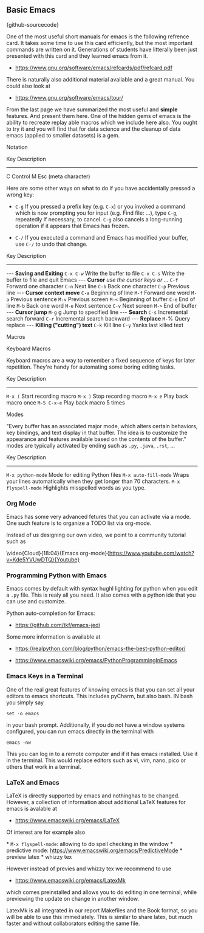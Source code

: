Basic Emacs
-----------


{github-sourcecode}


One of the most useful short manuals for emacs is the following refrence
card. It takes some time to use this card efficiently, but the most
important commands are written on it. Generations of students have
litterally been just presented with this card and they learned emacs
from it.

-   <https://www.gnu.org/software/emacs/refcards/pdf/refcard.pdf>

There is naturally also additional material available and a great
manual. You could also look at

-   <https://www.gnu.org/software/emacs/tour/>

From the last page we have summarized the most useful and **simple**
features. And present them here. One of the hidden gems of emacs is the
ability to recreate replay able macros which we include here also. You
ought to try it and you will find that for data science and the cleanup
of data emacs (applied to smaller datasets) is a gem.

Notation

  Key   Description
  ----- ----------------------
  C     Control
  M     Esc (meta character)

Here are some other ways on what to do if you have accidentally pressed
a wrong key:

-   `C-g` If you pressed a prefix key (e.g. `C-x`) or you invoked a
    command which is now prompting you for input (e.g. Find file: ...),
    type `C-g`, repeatedly if necessary, to cancel. `C-g` also cancels a
    long-running operation if it appears that Emacs has frozen.

-   `C-/` If you executed a command and Emacs has modified your buffer,
    use `C-/` to undo that change.

  Key         Description
  ----------- -----------------------------------------
  ---         **Saving and Exiting**
  `C-x C-w`   Write the buffer to file
  `C-x C-s`   Write the buffer to file and quit Emacs
  ---         **Cursor** *use the cursor keys or ...*
  `C-f`       Forward one character
  `C-n`       Next line
  `C-b`       Back one character
  `C-p`       Previous line
  ---         **Cursor context move**
  `C-a`       Beginning of line
  `M-f`       Forward one word
  `M-a`       Previous sentence
  `M-v`       Previous screen
  `M-<`       Beginning of buffer
  `C-e`       End of line
  `M-b`       Back one word
  `M-e`       Next sentence
  `C-v`       Next screen
  `M->`       End of buffer
  ---         **Cursor jump**
  `M-g` g     Jump to specified line
  ---         **Search**
  `C-s`       Incremental search forward
  `C-r`       Incremental search backward
  ---         **Replace**
  `M-`%       Query replace
  ---         **Killing ("cutting") text**
  `C-k`       Kill line
  `C-y`       Yanks last killed text

Macros

Keyboard Macros

Keyboard macros are a way to remember a fixed sequence of keys for later
repetition. They're handy for automating some boring editing tasks.

  Key           Description
  ------------- -------------------------
  `M-x (`       Start recording macro
  `M-x )`       Stop recording macro
  `M-x e`       Play back macro once
  `M-5 C-x-e`   Play back macro 5 times

Modes

"Every buffer has an associated major mode, which alters certain
behaviors, key bindings, and text display in that buffer. The idea is to
customize the appearance and features available based on the contents of
the buffer." modes are typically activated by ending such as `.py`,
`.java`, `.rst`, ...

  Key                    Description
  ---------------------- -------------------------------------------------------------------------
  `M-x python-mode`      Mode for editing Python files
  `M-x auto-fill-mode`   Wraps your lines automatically when they get longer than 70 characters.
  `M-x flyspell-mode`    Highlights misspelled words as you type.

### Org Mode

Emacs has some very advanced fetures that you can activate via a mode.
One such feature is to organize a TODO list via org-mode.

Instead of us designing our own video, we point to a community tutorial
such as

\video{Cloud}{18:04}{Emacs org-mode}{https://www.youtube.com/watch?v=Kde5YVUwDTQ}{Youtube}
### Programming Python with Emacs

Emacs comes by default with syntax hughl lighting for python when you
edit a `.py` file. This is realy all you need. It also comes with a
python ide that you can use and customize.

Python auto-completion for Emacs:

-   <https://github.com/tkf/emacs-jedi>

Some more information is available at

-   <https://realpython.com/blog/python/emacs-the-best-python-editor/>

-   <https://www.emacswiki.org/emacs/PythonProgrammingInEmacs>

### Emacs Keys in a Terminal

One of the real great features of knowing emacs is that you can set all
your editors to emacs shortcuts. This includes pyCharm, but also bash.
IN bash you simply say

    set -o emacs

in your bash prompt. Additionally, if you do not have a window systems
configured, you can run emacs directly in the terminal with

    emacs -nw

This you can log in to a remote computer and if it has emacs installed.
Use it in the terminal. This would replace editors such as vi, vim,
nano, pico or others that work in a terminal.

### LaTeX and Emacs

LaTeX is directly supported by emacs and nothinghas to be changed.
However, a collection of information about additional LaTeX features for
emacs is avalable at

-   <https://www.emacswiki.org/emacs/LaTeX>

Of interest are for example also

\* `M-x flyspell-mode`: allowing to do spell checking in the window \*
predictive mode: https://www.emacswiki.org/emacs/PredictiveMode \*
preview latex \* whizzy tex

However instead of previes and whizzy tex we recommend to use

-   <https://www.emacswiki.org/emacs/LatexMk>

which comes preinstalled and allows you to do editing in one terminal,
while previewing the update on change in another window.

LatexMk is all integrated in our report Makefiles and the Book format,
so you will be able to use this immediately. This is similar to share
latex, but much faster and without collaborators editing the same file.
